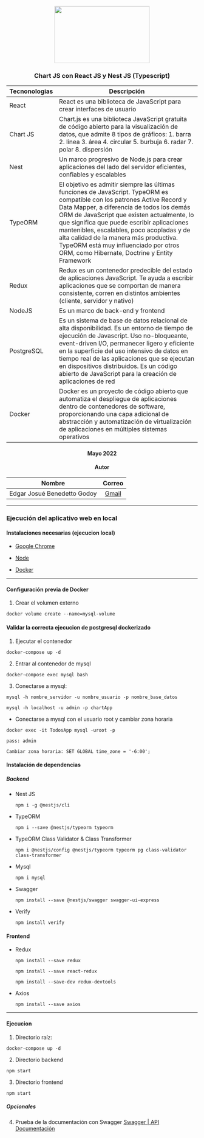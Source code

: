 <div align="center">

<img src="https://www.chartjs.org/img/chartjs-logo.svg" style="width:250px; height:150px"> </img>

<!-- Encabezado -->
### Chart JS con React JS y Nest JS (Typescript)
|Tecnonologias|Descripción|
|---|---|
| React | React es una biblioteca de JavaScript para crear interfaces de usuario |
| Chart JS | Chart.js es una biblioteca JavaScript gratuita de código abierto para la visualización de datos, que admite 8 tipos de gráficos: 1. barra 2. línea 3. área 4. circular 5. burbuja 6. radar 7. polar 8. dispersión |
| Nest | Un marco progresivo de Node.js para crear aplicaciones del lado del servidor eficientes, confiables y escalables |
| TypeORM | El objetivo es admitir siempre las últimas funciones de JavaScript. TypeORM es compatible con los patrones Active Record y Data Mapper, a diferencia de todos los demás ORM de JavaScript que existen actualmente, lo que significa que puede escribir aplicaciones mantenibles, escalables, poco acopladas y de alta calidad de la manera más productiva. TypeORM está muy influenciado por otros ORM, como Hibernate, Doctrine y Entity Framework
| Redux | Redux es un contenedor predecible del estado de aplicaciones JavaScript. Te ayuda a escribir aplicaciones que se comportan de manera consistente, corren en distintos ambientes (cliente, servidor y nativo) |
| NodeJS | Es un marco de back-end y frontend |
|  PostgreSQL  |  Es un sistema de base de datos relacional de alta disponibilidad. Es un entorno de tiempo de ejecución de Javascript.  Uso no-bloqueante, event-driven I/O, permanecer ligero y eficiente en la superficie del uso intensivo de datos en tiempo real de las aplicaciones que se ejecutan en dispositivos distribuidos. Es un código abierto de JavaScript para la creación de aplicaciones de red |
| Docker | Docker es un proyecto de código abierto que automatiza el despliegue de aplicaciones dentro de contenedores de software, proporcionando una capa adicional de abstracción y automatización de virtualización de aplicaciones en múltiples sistemas operativos |
#### Mayo 2022
#### Autor 

| Nombre | Correo |
|:-------:|:-----:|
| Edgar Josué Benedetto Godoy | [Gmail](mailto:ejbg597@gmail.com) |

</div>

_____

### Ejecución del aplicativo web en local
#### Instalaciones necesarias (ejecucion local)
* [Google Chrome](https://www.google.com/chrome/)

* [Node](https://nodejs.org/es/)
  
* [Docker](https://docs.docker.com/get-docker/)

____
#### Configuración previa de Docker
1. Crear el volumen externo
  ```
  docker volume create --name=mysql-volume
  ```

#### Validar la correcta ejecucion de postgresql dockerizado

1. Ejecutar el contenedor
  ```
  docker-compose up -d
  ```

2. Entrar al contenedor de mysql
  ```
  docker-compose exec mysql bash
  ```

3. Conectarse a mysql:
  ```
  mysql -h nombre_servidor -u nombre_usuario -p nombre_base_datos

  mysql -h localhost -u admin -p chartApp
  ```


  * Conectarse a mysql con el usuario root y cambiar zona horaria
  ```
  docker exec -it TodosApp mysql -uroot -p 

  pass: admin

  Cambiar zona horaria: SET GLOBAL time_zone = '-6:00';
  ```

#### Instalación de dependencias

##### Backend
* Nest JS 
  ```terminal
  npm i -g @nestjs/cli
  ```

* TypeORM 
  ```terminal
  npm i --save @nestjs/typeorm typeorm
  ```
  
* TypeORM Class Validator & Class Transformer
  ```terminal
  npm i @nestjs/config @nestjs/typeorm typeorm pg class-validator class-transformer
  ```

* Mysql
  ```terminal
  npm i mysql
  ```

* Swagger
  ```terminal
  npm install --save @nestjs/swagger swagger-ui-express
  ```

* Verify
  ```terminal
  npm install verify
  ```

#### Frontend

* Redux
  ```terminal
  npm install --save redux

  npm install --save react-redux

  npm install --save-dev redux-devtools
  ```

* Axios 
  ```terminal
  npm install --save axios
  ```

____

#### Ejecucion 

1. Directorio raíz:  
  ```
  docker-compose up -d
  ```

2. Directorio backend 
  ``` 
  npm start
  ```
3. Directorio frontend 
  ```
  npm start
  ```
##### Opcionales

4. Prueba de la documentación con Swagger
[Swagger | API Documentación](http://localhost:3000/api)

